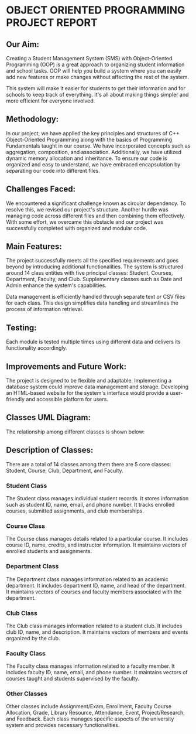 <!DOCTYPE html>
<html lang="en">
<head>
    <meta charset="UTF-8">
    <title>Student Management System Project Report</title>
</head>
<body>
    <h1>OBJECT ORIENTED PROGRAMMING PROJECT REPORT</h1>
    <h2>Our Aim:</h2>
    <p>Creating a Student Management System (SMS) with Object-Oriented Programming (OOP) is a great approach to organizing student information and school tasks. OOP will help you build a system where you can easily add new features or make changes without affecting the rest of the system.</p>
    <p>This system will make it easier for students to get their information and for schools to keep track of everything. It's all about making things simpler and more efficient for everyone involved.</p>
    <h2>Methodology:</h2>
    <p>In our project, we have applied the key principles and structures of C++ Object-Oriented Programming along with the basics of Programming Fundamentals taught in our course. We have incorporated concepts such as aggregation, composition, and association. Additionally, we have utilized dynamic memory allocation and inheritance. To ensure our code is organized and easy to understand, we have embraced encapsulation by separating our code into different files.</p>
    <h2>Challenges Faced:</h2>
    <p>We encountered a significant challenge known as circular dependency. To resolve this, we revised our project's structure. Another hurdle was managing code across different files and then combining them effectively. With some effort, we overcame this obstacle and our project was successfully completed with organized and modular code.</p>
    <h2>Main Features:</h2>
    <p>The project successfully meets all the specified requirements and goes beyond by introducing additional functionalities. The system is structured around 14 class entities with five principal classes: Student, Courses, Department, Faculty, and Club. Supplementary classes such as Date and Admin enhance the system's capabilities.</p>
    <p>Data management is efficiently handled through separate text or CSV files for each class. This design simplifies data handling and streamlines the process of information retrieval.</p>
    <h2>Testing:</h2>
    <p>Each module is tested multiple times using different data and delivers its functionality accordingly.</p>
    <h2>Improvements and Future Work:</h2>
    <p>The project is designed to be flexible and adaptable. Implementing a database system could improve data management and storage. Developing an HTML-based website for the system's interface would provide a user-friendly and accessible platform for users.</p>
    <h2>Classes UML Diagram:</h2>
    <p>The relationship among different classes is shown below:</p>
    <!-- UML Diagram can be added here as an image -->
    <h2>Description of Classes:</h2>
    <p>There are a total of 14 classes among them there are 5 core classes: Student, Course, Club, Department, and Faculty.</p>
    <h3>Student Class</h3>
    <p>The Student class manages individual student records. It stores information such as student ID, name, email, and phone number. It tracks enrolled courses, submitted assignments, and club memberships.</p>
    <h3>Course Class</h3>
    <p>The Course class manages details related to a particular course. It includes course ID, name, credits, and instructor information. It maintains vectors of enrolled students and assignments.</p>
    <h3>Department Class</h3>
    <p>The Department class manages information related to an academic department. It includes department ID, name, and head of the department. It maintains vectors of courses and faculty members associated with the department.</p>
    <h3>Club Class</h3>
    <p>The Club class manages information related to a student club. It includes club ID, name, and description. It maintains vectors of members and events organized by the club.</p>
    <h3>Faculty Class</h3>
    <p>The Faculty class manages information related to a faculty member. It includes faculty ID, name, email, and phone number. It maintains vectors of courses taught and students supervised by the faculty.</p>
    <h3>Other Classes</h3>
    <p>Other classes include Assignment/Exam, Enrollment, Faculty Course Allocation, Grade, Library Resource, Attendance, Event, Project/Research, and Feedback. Each class manages specific aspects of the university system and provides necessary functionalities.</p>
</body>
</html>
